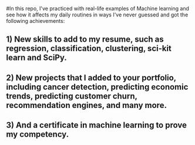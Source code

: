 #In this repo, I've practiced with real-life examples of Machine learning and see how it affects my daily routines in ways I've never guessed and got the following achievements:
## 1) New skills to add to my resume, such as regression, classification, clustering, sci-kit learn and SciPy. 
## 2) New projects that I added to your portfolio, including cancer detection, predicting economic trends, predicting customer churn, recommendation engines, and many more.
## 3) And a certificate in machine learning to prove my competency.
